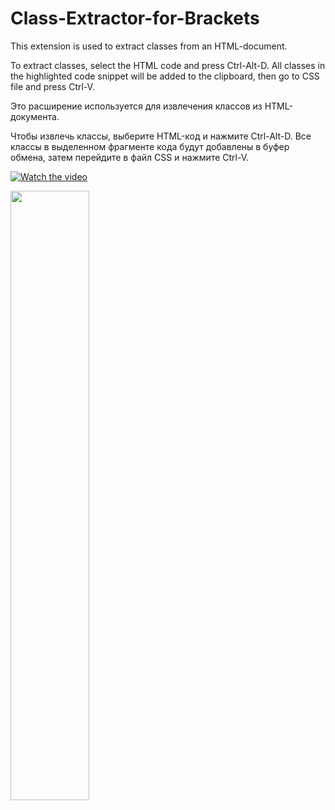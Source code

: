 # Class-Extractor-for-Brackets
This extension is used to extract classes from an HTML-document.

To extract classes, select the HTML code and press Ctrl-Alt-D.
All classes in the highlighted code snippet will be added to the clipboard,
then go to CSS file and press Ctrl-V.

Это расширение используется для извлечения классов из HTML-документа.

Чтобы извлечь классы, выберите HTML-код и нажмите Ctrl-Alt-D.
Все классы в выделенном фрагменте кода будут добавлены в буфер обмена,
затем перейдите в файл CSS и нажмите Ctrl-V.

[![Watch the video](https://img.youtube.com/vi/xI5fVP4ew-U/maxresdefault.jpg)](https://youtu.be/xI5fVP4ew-U)

[<img src="https://img.youtube.com/vi/xI5fVP4ew-U/maxresdefault.jpg" width="50%">](https://youtu.be/xI5fVP4ew-U)
